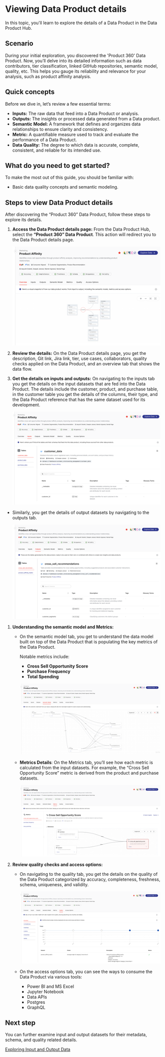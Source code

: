 # Viewing Data Product details

In this topic, you'll learn to explore the details of a Data Product in the Data Product Hub.

## Scenario

During your initial exploration, you discovered the 'Product 360' Data Product. Now, you’ll delve into its detailed information such as data contributors, tier classification, linked GitHub repositories, semantic model, quality, etc. This helps you gauge its reliability and relevance for your analysis, such as product affinity analysis.

## Quick concepts

Before we dive in, let’s review a few essential terms:

- **Inputs:** The raw data that feed into a Data Product or analysis.
- **Outputs:** The insights or processed data generated from a Data product.
- **Semantic Model:** A framework that defines and organizes data relationships to ensure clarity and consistency.
- **Metric:** A quantifiable measure used to track and evaluate the performance of a Data Product.
- **Data Quality:** The degree to which data is accurate, complete, consistent, and reliable for its intended use.

## What do you need to get started?

To make the most out of this guide, you should be familiar with:

- Basic data quality concepts and semantic modeling.

## Steps to view Data Product details

After discovering the “Product 360” Data Product, follow these steps to explore its details.

1. **Access the Data Product details page:** From the Data Product Hub, select the **“Product 360” Data Product**. This action will redirect you to the Data Product details page.
    
    ![view_access.png](/learn/dp_consumer_learn_track/view_dp_info/view_access.png)
    
2. **Review the details:** On the Data Product details page, you get the description, Git link, Jira link, tier, use cases, collaborators, quality checks applied on the Data Product, and an overview tab that shows the data flow.
3. **Get the details on inputs and outputs:** On navigating to the inputs tab you get the details on the input datasets that are fed into the Data Product. The details include the customer, product, and purchase table, in the customer table you get the details of the columns, their type, and the Data Product reference that has the same dataset used for its development.
    
    ![view_input.png](/learn/dp_consumer_learn_track/view_dp_info/view_input.png)
    
- Similarly, you get the details of output datasets by navigating to the outputs tab.
    
    ![view_output.png](/learn/dp_consumer_learn_track/view_dp_info/view_output.png)
    
1. **Understanding the semantic model and Metrics:**
    - On the semantic model tab, you get to understand the data model built on top of the Data Product that is populating the key metrics of the Data Product.
        
        Notable metrics include:
        
        - **Cross Sell Opportunity Score**
        - **Purchase Frequency**
        - **Total Spending**
        
        ![view_model.png](/learn/dp_consumer_learn_track/view_dp_info/view_model.png)
        
    - **Metrics Details**: On the Metrics tab, you’ll see how each metric is calculated from the input datasets. For example, the “Cross Sell Opportunity Score” metric is derived from the product and purchase datasets.
        
        ![view_metrics.png](/learn/dp_consumer_learn_track/view_dp_info/view_metrics.png)
        
2. **Review quality checks and access options:** 
    - On navigating to the quality tab, you get the details on the quality of the Data Product categorized by accuracy, completeness, freshness, schema, uniqueness, and validity.
        
        ![view_quality.png](/learn/dp_consumer_learn_track/view_dp_info/view_quality.png)
        
    - On the access options tab, you can see the ways to consume the Data Product via various tools:
        - Power BI and MS Excel
        - Jupyter Notebook
        - Data APIs
        - Postgres
        - GraphQL

## Next step

You can further examine input and output datasets for their metadata, schema, and quality related details.

[Exploring Input and Output Data](/learn/dp_consumer_learn_track/eval_io_datasets/)